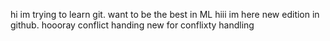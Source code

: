 hi im trying to learn git.
want to be the best in ML
hiii im here
new edition in github. hoooray
conflict handing
new for conflixty handling
